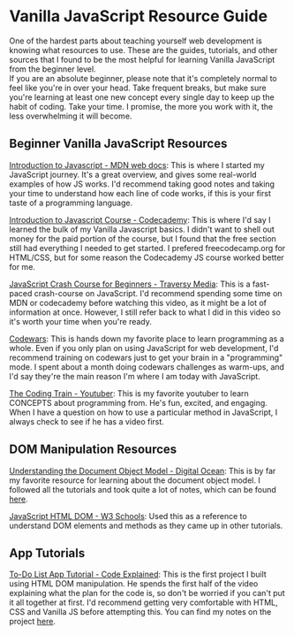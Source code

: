 # Vanilla JavaScript Resource Guide

One of the hardest parts about teaching yourself web development is knowing what resources to use. These are the guides, tutorials, and other sources that I found to be the most helpful for learning Vanilla JavaScript from the beginner level.
<br>
If you are an absolute beginner, please note that it's completely normal to feel like you're in over your head. Take frequent breaks, but make sure you're learning at least one new concept every single day to keep up the habit of coding. Take your time. I promise, the more you work with it, the less overwhelming it will become.

## Beginner Vanilla JavaScript Resources

[Introduction to Javascript - MDN web docs](https://developer.mozilla.org/en-US/docs/Web/JavaScript/Guide/Introduction): This is where I started my JavaScript journey. It's a great overview, and gives some real-world examples of how JS works. I'd recommend taking good notes and taking your time to understand how each line of code works, if this is your first taste of a programming language.
<br>

[Introduction to Javascript Course - Codecademy](https://www.codecademy.com/learn/introduction-to-javascript): This is where I'd say I learned the bulk of my Vanilla Javascript basics. I didn't want to shell out money for the paid portion of the course, but I found that the free section still had everything I needed to get started. I prefered freecodecamp.org for HTML/CSS, but for some reason the Codecademy JS course worked better for me.
<br>

[JavaScript Crash Course for Beginners - Traversy Media](https://www.youtube.com/watch?v=hdI2bqOjy3c): This is a fast-paced crash-course on JavaScript. I'd recommend spending some time on MDN or codecademy before watching this video, as it might be a lot of information at once. However, I still refer back to what I did in this video so it's worth your time when you're ready.
<br>

[Codewars](https://www.codewars.com/): This is hands down my favorite place to learn programming as a whole. Even if you only plan on using JavaScript for web development, I'd recommend training on codewars just to get your brain in a "programming" mode. I spent about a month doing codewars challenges as warm-ups, and I'd say they're the main reason I'm where I am today with JavaScript.
<br>

[The Coding Train - Youtuber](https://www.youtube.com/channel/UCvjgXvBlbQiydffZU7m1_aw): This is my favorite youtuber to learn CONCEPTS about programming from. He's fun, excited, and engaging. When I have a question on how to use a particular method in JavaScript, I always check to see if he has a video first.

## DOM Manipulation Resources

[Understanding the Document Object Model - Digital Ocean](https://www.digitalocean.com/community/tutorial_series/understanding-the-dom-document-object-model): This is by far my favorite resource for learning about the document object model. I followed all the tutorials and took quite a lot of notes, which can be found [here](./cheatsheets/dom-cheatsheet.md).
<br>

[JavaScript HTML DOM - W3 Schools](https://www.w3schools.com/js/js_htmldom.asp): Used this as a reference to understand DOM elements and methods as they came up in other tutorials.

## App Tutorials

[To-Do List App Tutorial - Code Explained](https://www.youtube.com/watch?v=b8sUhU_eq3g): This is the first project I built using HTML DOM manipulation. He spends the first half of the video explaining what the plan for the code is, so don't be worried if you can't put it all together at first. I'd recommend getting very comfortable with HTML, CSS and Vanilla JS before attempting this. You can find my notes on the project [here](./cheatsheets/to-do-cheatsheet).